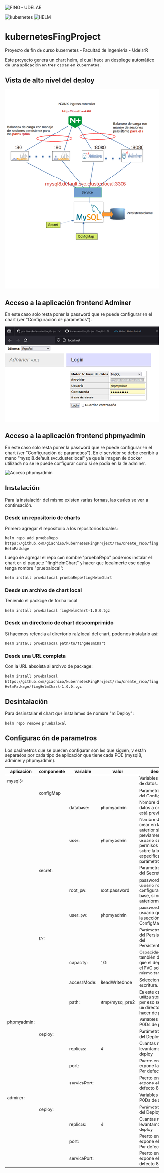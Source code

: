 ![FING - UDELAR](https://www.fing.edu.uy/sites/default/files/2022-06/Logo_Fing%2BUdelar_horizontal_RGB.jpg)

![kubernetes](https://upload.wikimedia.org/wikipedia/commons/thumb/3/39/Kubernetes_logo_without_workmark.svg/247px-Kubernetes_logo_without_workmark.svg.png) ![HELM](https://helm.sh/img/helm.svg)


# kubernetesFingProject

Proyecto de fin de curso kubernetes - Facultad de Ingeniería - UdelarR

Este proyecto genera un chart helm, el cual hace un despliege automático 
de una aplicación en tres capas en kubernetes.


## Vista de alto nivel del deploy

![Arquitectura](images/DiagramaKubernetes.png)


## Acceso a la aplicación frontend Adminer

En este caso solo resta poner la password que se puede configurar en el chart (ver "Configuración de parametros").

![Acceso Adminer](images/adminer.png)


## Acceso a la aplicación frontend phpmyadmin

En este caso solo resta poner la password que se puede configurar en el chart (ver "Configuración de parametros"). En el servidor se debe escribir a mano "mysql8.default.svc.cluster.local" ya que la imagen de docker utilizada no se le puede configurar como si se podía en la de adminer.

![Acceso phpmyadmin](images/admphpmy.png)

## Instalación

Para la instalación del mismo existen varias formas, las cuales se ven a continuación.


### Desde un repositorio de charts


Primero agregar el repositorio a los repositorios locales:

`helm repo add pruebaRepo https://github.com/giachino/kubernetesFingProject/raw/create_repo/fingHelmPackage`

Luego de agregar el repo con nombre "pruebaRepo" podemos instalar el chart en el paquete "fingHelmChart"
y hacer que localmente ese deploy tenga nombre "pruebalocal":

`helm install pruebalocal pruebaRepo/fingHelmChart`

### Desde un archivo de chart local

Teniendo el package de forma local 

`helm install pruebalocal fingHelmChart-1.0.0.tgz`

### Desde un directorio de chart descomprimido

Si hacemos refencia al directorio raíz local del chart, podemos instalarlo así:

`helm install pruebalocal path/to/fingHelmChart`

### Desde una URL completa

Con la URL absoluta al archivo de package:

`helm install pruebalocal https://github.com/giachino/kubernetesFingProject/raw/create_repo/fingHelmPackage/fingHelmChart-1.0.0.tgz`


## Desintalación

Para desinstalar el chart que instalamos de nombre "miDeploy":

`helm repo remove pruebalocal`


## Configuración de parametros

Los parámetros que se pueden configurar son los que siguen, y están separados por cada tipo de aplicación
que tiene cada POD (mysql8, adminer y phpmyadmin).

|aplicación|componente|variable|valor|descripción|
|----------|----------|--------|-----|-----------|
|mysql8:||||Variables para la base de datos.|
|  |configMap:|||Parámetros específicos del ConfigMap|
|  |  |database:| phpmyadmin| Nombre de la base de datos a crear si no lo está previamente.|
|  |  |user:| phpmyadmin| Nombre de usuario a crear en la base anterior si no lo está previamente. A este usuario se le dan permisos máximos sobre la base especificada en el parámetro anterior.|
|  |secret:|||Parámetros específicos del Secret|
|  |  |root_pw:| root.password|password para el usuario root que se le configura al iniciar la base, si no lo está anteriormente.|
|  |  |user_pw:| phpmyadmin|password para el usuario que se creó en la sección anterior del ConfigMap.|
|  |pv:|||Parámetros específicos del PersistentVolume y del PersistentVolumeClaim.|
|  |  |capacity:| 1Gi|Capacidad del PV y también del PVC, ya que el deploy hace que el PVC solicite el mismo tamaño del PV.|
|  |  |accessMode:| ReadWriteOnce|Seleccionar el modo de escritura.|
|  |  |path:| /tmp/mysql_pre2|En este caso el deploy utiliza storage local, y por eso se selecciona un directorio local para hacer de persistencia.|
|phpmyadmin:||||Variables para los PODs de phpmyadmin|
|  |deploy:|||Parámetros específicos del Deploy|
|  |  |replicas:| 4|Cuantas réplicas levantamos en el deploy|
|  |  |port:||Puerto en que se expone la aplicación. Por defecto 8080.|
|  |  |servicePort:||Puerto en que se expone el servicio. Por defecto 8888.|
|adminer:||||Variables para los PODs de adminer|
|  |deploy:|||Parámetros específicos del Deploy|
|  |  |replicas:| 4|Cuantas réplicas levantamos en el deploy|
|  |  |port:||Puerto en que se expone el aplicación. Por defecto 80.|
|  |  |servicePort:||Puerto en que se expone el servicio. Por defecto 8888.|